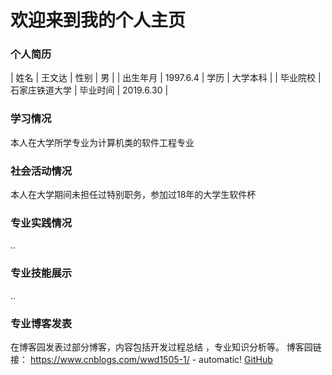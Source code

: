 # 欢迎来到我的个人主页


### 个人简历



| 姓名  | 王文达  | 性别  | 男  |
| 出生年月  | 1997.6.4  | 学历  | 大学本科  |
| 毕业院校  | 石家庄铁道大学  | 毕业时间  | 2019.6.30  |


### 学习情况 

  本人在大学所学专业为计算机类的软件工程专业


### 社会活动情况
  本人在大学期间未担任过特别职务，参加过18年的大学生软件杯
### 专业实践情况
  ..
### 专业技能展示
  ..
### 专业博客发表
  在博客园发表过部分博客，内容包括开发过程总结 ，专业知识分析等。    博客园链接： https://www.cnblogs.com/wwd1505-1/ - automatic!
[GitHub](http://github.com)


